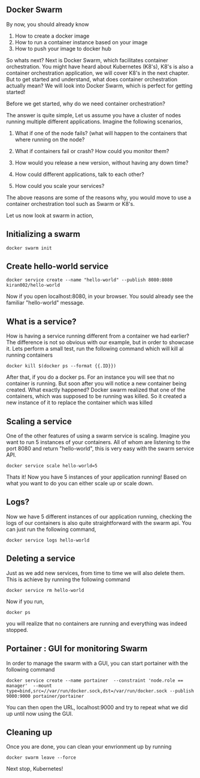 ## Docker Swarm

By now, you should already know

1. How to create a docker image
2. How to run a container instance based on your image
3. How to push your image to docker hub

So whats next? Next is Docker Swarm, which facilitates container orchestration. You might have heard about Kubernetes (K8's), K8's is also a container orchestration application, we will cover K8's in the next chapter. But to get started and understand, what does container orchestration actually mean? We will look into Docker Swarm, which is perfect for getting started!

Before we get started, why do we need container orchestration?

The answer is quite simple, Let us assume you have a cluster of nodes running multiple different applications. Imagine the following scenarios,

1. What if one of the node fails? (what will happen to the containers that where running on the node?

2. What if containers fail or crash? How could you monitor them? 

3. How would you release a new version, without having any down time?

4. How could different applications, talk to each other?

5. How could you scale your services? 


The above reasons are some of the reasons why, you would move to use a container orchestration tool such as Swarm or K8's.


Let us now look at swarm in action,


## Initializing a swarm

	docker swarm init

## Create hello-world service

	docker service create --name "hello-world" --publish 8080:8080 kiran002/hello-world
	

Now if you open localhost:8080, in your browser. You sould already see the familiar "hello-world" message.

## What is a service?

How is having a service running different from a container we had earlier? The difference is not so obvious with our example, but in order to showcase it. Lets perform a small test, run the following command which will kill al running containers

	docker kill $(docker ps --format {{.ID}})

After that, if you do a docker ps. For an instance you will see that no container is running. But soon after you will notice a new container being created. What exactly happened? Docker swarm realized that one of the containers, which was supposed to be running was killed. So it created a new instance of it to replace the container which was killed

## Scaling a service

One of the other features of using a swarm service is scaling. Imagine you want to run 5 instances of your containers. All of whom are listening to the port 8080 and return "hello-world", this is very easy with the swarm service API.

	docker service scale hello-world=5

Thats it! Now you have 5 instances of your application running! Based on what you want to do you can either scale up or scale down.

## Logs?

Now we have 5 different instances of our application running, checking the logs of our containers is also quite straightforward with the swarm api. You can just run the following command,
	
	docker service logs hello-world


## Deleting a service

Just as we add new services, from time to time we will also delete them. This is achieve by running the following command

	docker service rm hello-world

Now if you run,
	
	docker ps

you will realize that no containers are running and everything was indeed stopped.


## Portainer : GUI for monitoring Swarm

In order to manage the swarm with a GUI, you can start portainer with the following command

	docker service create --name portainer  --constraint 'node.role == manager'  --mount type=bind,src=//var/run/docker.sock,dst=/var/run/docker.sock --publish 9000:9000 portainer/portainer

You can then open the URL, localhost:9000 and try to repeat what we did up until now using the GUI.


## Cleaning up

Once you are done, you can clean your envrionment up by running

	docker swarm leave --force

Next stop, Kubernetes!

